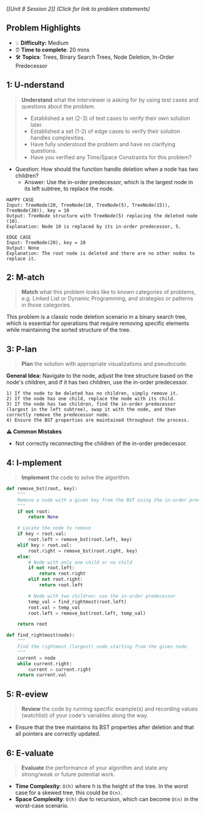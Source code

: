 *[[Unit 8 Session 2]] (Click for link to problem statements)*

## Problem Highlights

* 💡 **Difficulty:** Medium
* ⏰ **Time to complete**: 20 mins
* 🛠️ **Topics**: Trees, Binary Search Trees, Node Deletion, In-Order Predecessor
    
## 1: U-nderstand

> **Understand** what the interviewer is asking for by using test cases and questions about the problem.
> - Established a set (2-3) of test cases to verify their own solution later.
> - Established a set (1-2) of edge cases to verify their solution handles complexities.
> - Have fully understood the problem and have no clarifying questions.
> - Have you verified any Time/Space Constraints for this problem?

- Question: How should the function handle deletion when a node has two children?
    - Answer: Use the in-order predecessor, which is the largest node in its left subtree, to replace the node.

```
HAPPY CASE
Input: TreeNode(20, TreeNode(10, TreeNode(5), TreeNode(15)), TreeNode(30)), key = 10
Output: TreeNode structure with TreeNode(5) replacing the deleted node (10).
Explanation: Node 10 is replaced by its in-order predecessor, 5.

EDGE CASE
Input: TreeNode(20), key = 20
Output: None
Explanation: The root node is deleted and there are no other nodes to replace it.
```

## 2: M-atch

> **Match** what this problem looks like to known categories of problems, e.g. Linked List or Dynamic Programming, and strategies or patterns in those categories.

This problem is a classic node deletion scenario in a binary search tree, which is essential for operations that require removing specific elements while maintaining the sorted structure of the tree.

## 3: P-lan

> **Plan** the solution with appropriate visualizations and pseudocode.

**General Idea:** Navigate to the node, adjust the tree structure based on the node's children, and if it has two children, use the in-order predecessor.

```
1) If the node to be deleted has no children, simply remove it.
2) If the node has one child, replace the node with its child.
3) If the node has two children, find the in-order predecessor (largest in the left subtree), swap it with the node, and then correctly remove the predecessor node.
4) Ensure the BST properties are maintained throughout the process.
```

**⚠️ Common Mistakes**

- Not correctly reconnecting the children of the in-order predecessor.

## 4: I-mplement

> **Implement** the code to solve the algorithm.

```python
def remove_bst(root, key):
    """
    Remove a node with a given key from the BST using the in-order predecessor method and return the new root.
    """
    if not root:
        return None

    # Locate the node to remove
    if key < root.val:
        root.left = remove_bst(root.left, key)
    elif key > root.val:
        root.right = remove_bst(root.right, key)
    else:
        # Node with only one child or no child
        if not root.left:
            return root.right
        elif not root.right:
            return root.left

        # Node with two children: use the in-order predecessor
        temp_val = find_rightmost(root.left)
        root.val = temp_val
        root.left = remove_bst(root.left, temp_val)

    return root

def find_rightmost(node):
    """
    Find the rightmost (largest) node starting from the given node.
    """
    current = node
    while current.right:
        current = current.right
    return current.val
```

## 5: R-eview

> **Review** the code by running specific example(s) and recording values (watchlist) of your code's variables along the way.

- Ensure that the tree maintains its BST properties after deletion and that all pointers are correctly updated.

## 6: E-valuate

> **Evaluate** the performance of your algorithm and state any strong/weak or future potential work.

* **Time Complexity**: `O(h)` where h is the height of the tree. In the worst case for a skewed tree, this could be `O(n)`.
* **Space Complexity**: `O(h)` due to recursion, which can become `O(n)` in the worst-case scenario.
